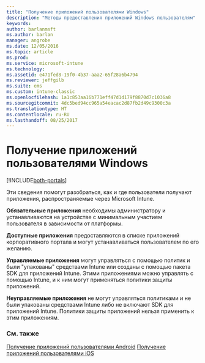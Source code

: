 ```yaml
---
title: "Получение приложений пользователями Windows"
description: "Методы предоставления приложений Windows пользователям"
keywords: 
author: barlanmsft
ms.author: barlan
manager: angrobe
ms.date: 12/05/2016
ms.topic: article
ms.prod: 
ms.service: microsoft-intune
ms.technology: 
ms.assetid: e471fed8-19f0-4b37-aaa2-65f28a6b4794
ms.reviewer: jeffgilb
ms.suite: ems
ms.custom: intune-classic
ms.openlocfilehash: 1a1c853aa16b771eff47d1d179f8870d7c1036a8
ms.sourcegitcommit: 4dc5bed94cc965a54eacac2d87fb2d49c9300c3a
ms.translationtype: HT
ms.contentlocale: ru-RU
ms.lasthandoff: 08/25/2017
---
```

# <a name="how-your-windows-users-get-their-apps"></a>Получение приложений пользователями Windows

[!INCLUDE[both-portals](./includes/note-for-both-portals.md)]

Эти сведения помогут разобраться, как и где пользователи получают приложения, распространяемые через Microsoft Intune.

**Обязательные приложения** необходимы администратору и устанавливаются на устройстве с минимальным участием пользователя в зависимости от платформы.

**Доступные приложения** предоставляются в списке приложений корпоративного портала и могут устанавливаться пользователем по его желанию.

**Управляемые приложения** могут управляться с помощью политик и были "упакованы" средствами Intune или созданы с помощью пакета SDK для приложений Intune. Этими приложениями можно управлять с помощью Intune, и к ним могут применяться политики защиты приложений.

**Неуправляемые приложения** не могут управляться политиками и не были упакованы средствами Intune либо не включают SDK для приложений Intune. Политики защиты приложений нельзя применить к этим приложениям.

### <a name="see-also"></a>См. также
[Получение приложений пользователями Android](end-user-apps-android.md)
[Получение приложений пользователями iOS](end-user-apps-android.md)
